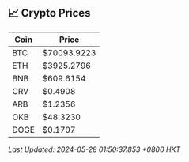## 📈 Crypto Prices

| Coin | Price |
| ---- | ----- |
| BTC | $70093.9223 |
| ETH | $3925.2796 |
| BNB | $609.6154 |
| CRV | $0.4908 |
| ARB | $1.2356 |
| OKB | $48.3230 |
| DOGE | $0.1707 |

_Last Updated: 2024-05-28 01:50:37.853 +0800 HKT_